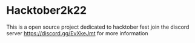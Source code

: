 # Hacktober2k22
This is a open source project dedicated to hacktober fest 
join the discord server https://discord.gg/EvXkeJmt for more information
